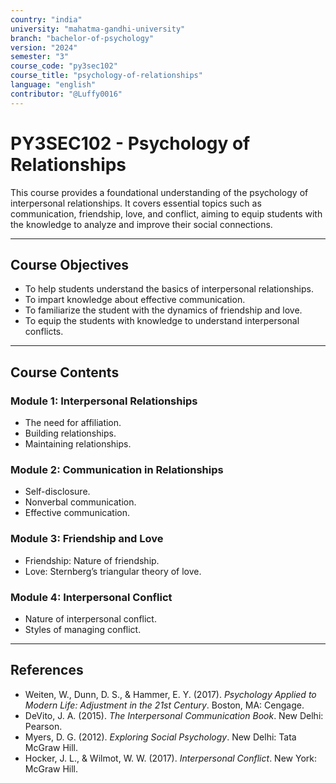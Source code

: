 ```yaml
---
country: "india"
university: "mahatma-gandhi-university"
branch: "bachelor-of-psychology"
version: "2024"
semester: "3"
course_code: "py3sec102"
course_title: "psychology-of-relationships"
language: "english"
contributor: "@Luffy0016"
---
```

# PY3SEC102 - Psychology of Relationships

This course provides a foundational understanding of the psychology of interpersonal relationships. It covers essential topics such as communication, friendship, love, and conflict, aiming to equip students with the knowledge to analyze and improve their social connections.

---
## Course Objectives

* To help students understand the basics of interpersonal relationships.
* To impart knowledge about effective communication.
* To familiarize the student with the dynamics of friendship and love.
* To equip the students with knowledge to understand interpersonal conflicts.

---
## Course Contents

### Module 1: Interpersonal Relationships  
* The need for affiliation.
* Building relationships.
* Maintaining relationships.

### Module 2: Communication in Relationships  
* Self-disclosure.
* Nonverbal communication.
* Effective communication.

### Module 3: Friendship and Love  
* Friendship: Nature of friendship.
* Love: Sternberg’s triangular theory of love.

### Module 4: Interpersonal Conflict  
* Nature of interpersonal conflict.
* Styles of managing conflict.

---
## References
* Weiten, W., Dunn, D. S., & Hammer, E. Y. (2017). *Psychology Applied to Modern Life: Adjustment in the 21st Century*. Boston, MA: Cengage.
* DeVito, J. A. (2015). *The Interpersonal Communication Book*. New Delhi: Pearson.
* Myers, D. G. (2012). *Exploring Social Psychology*. New Delhi: Tata McGraw Hill.
* Hocker, J. L., & Wilmot, W. W. (2017). *Interpersonal Conflict*. New York: McGraw Hill.